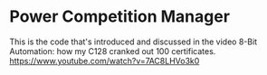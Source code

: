 # Power Competition Manager
This is the code that's introduced and discussed in the video 8-Bit Automation: how my C128 cranked out 100 certificates.
https://www.youtube.com/watch?v=7AC8LHVo3k0

